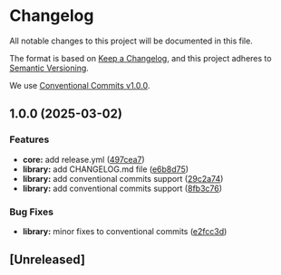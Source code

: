 # Changelog

All notable changes to this project will be documented in this file.

The format is based on [Keep a Changelog](https://keepachangelog.com/en/1.1.0/),
and this project adheres to [Semantic Versioning](https://semver.org/spec/v2.0.0.html).

We use [Conventional Commits v1.0.0](https://www.conventionalcommits.org/).

## 1.0.0 (2025-03-02)


### Features

* **core:** add release.yml ([497cea7](https://github.com/ergiosko/rootine/commit/497cea724e8c53440d5d1c42780abea26f1eecb3))
* **library:** add CHANGELOG.md file ([e6b8d75](https://github.com/ergiosko/rootine/commit/e6b8d75470f748bf8d65f8ec6b0e5104df5692c7))
* **library:** add conventional commits support ([29c2a74](https://github.com/ergiosko/rootine/commit/29c2a7446bd52b2bcc5d9674779f85cf778a7dae))
* **library:** add conventional commits support ([8fb3c76](https://github.com/ergiosko/rootine/commit/8fb3c763962ecd450798ee22d5ed279acf312db2))


### Bug Fixes

* **library:** minor fixes to conventional commits ([e2fcc3d](https://github.com/ergiosko/rootine/commit/e2fcc3dc3644376098349b08b8f18642ecc6e89c))

## [Unreleased]
